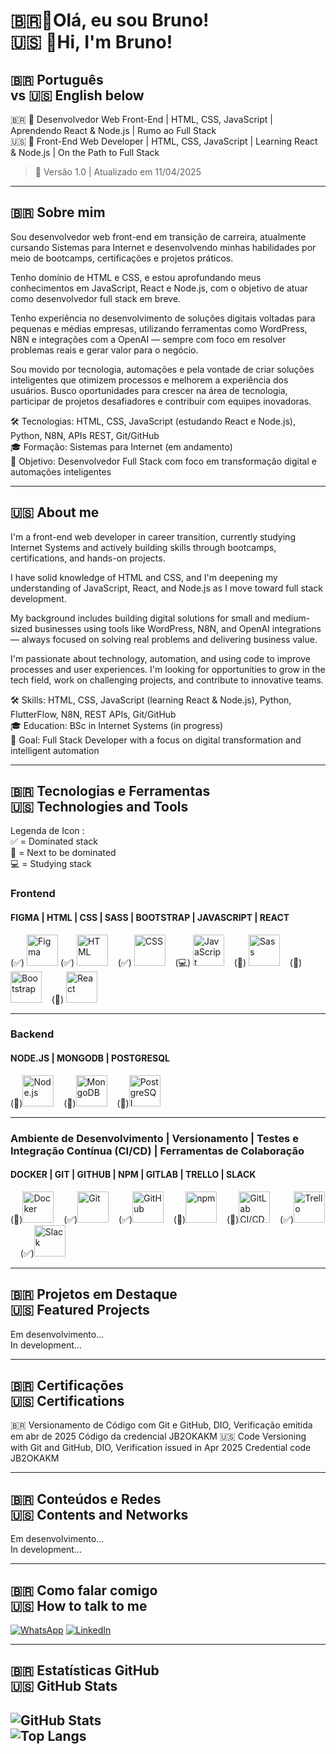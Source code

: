 # 🇧🇷👋Olá, eu sou Bruno! <br> 🇺🇸 👋Hi, I'm Bruno!
## 🇧🇷 Português <br> vs 🇺🇸 English below
   
🇧🇷 🎯 Desenvolvedor Web Front-End | HTML, CSS, JavaScript | Aprendendo React & Node.js | Rumo ao Full Stack
<br>
🇺🇸 🎯 Front-End Web Developer | HTML, CSS, JavaScript | Learning React & Node.js | On the Path to Full Stack
> 📄 Versão 1.0 | Atualizado em 11/04/2025

---

## 🇧🇷 Sobre mim

Sou desenvolvedor web front-end em transição de carreira, atualmente cursando Sistemas para Internet e desenvolvendo minhas habilidades por meio de bootcamps, certificações e projetos práticos.

Tenho domínio de HTML e CSS, e estou aprofundando meus conhecimentos em JavaScript, React e Node.js, com o objetivo de atuar como desenvolvedor full stack em breve.

Tenho experiência no desenvolvimento de soluções digitais voltadas para pequenas e médias empresas, utilizando ferramentas como WordPress, N8N e integrações com a OpenAI — sempre com foco em resolver problemas reais e gerar valor para o negócio.

Sou movido por tecnologia, automações e pela vontade de criar soluções inteligentes que otimizem processos e melhorem a experiência dos usuários. Busco oportunidades para crescer na área de tecnologia, participar de projetos desafiadores e contribuir com equipes inovadoras.

🛠️ Tecnologias: HTML, CSS, JavaScript (estudando React e Node.js), Python, N8N, APIs REST, Git/GitHub  
🎓 Formação: Sistemas para Internet (em andamento)  
🎯 Objetivo: Desenvolvedor Full Stack com foco em transformação digital e automações inteligentes


---

## 🇺🇸 About me

I'm a front-end web developer in career transition, currently studying Internet Systems and actively building skills through bootcamps, certifications, and hands-on projects.

I have solid knowledge of HTML and CSS, and I'm deepening my understanding of JavaScript, React, and Node.js as I move toward full stack development.

My background includes building digital solutions for small and medium-sized businesses using tools like WordPress, N8N, and OpenAI integrations — always focused on solving real problems and delivering business value.

I'm passionate about technology, automation, and using code to improve processes and user experiences. I'm looking for opportunities to grow in the tech field, work on challenging projects, and contribute to innovative teams.

🛠️ Skills: HTML, CSS, JavaScript (learning React & Node.js), Python, FlutterFlow, N8N, REST APIs, Git/GitHub  
🎓 Education: BSc in Internet Systems (in progress)  
🎯 Goal: Full Stack Developer with a focus on digital transformation and intelligent automation

---

## 🇧🇷 Tecnologias e Ferramentas <br> 🇺🇸 Technologies and Tools

Legenda de Icon : <br>
✅ = Dominated stack 
<br>
📌 = Next to be dominated
<br>
💻 = Studying stack

### Frontend

#### FIGMA | HTML | CSS | SASS | BOOTSTRAP | JAVASCRIPT | REACT

<p align="left">
  (✅) <img src="https://cdn.jsdelivr.net/gh/devicons/devicon/icons/figma/figma-original.svg" alt="Figma" width="50" height="50">
  (✅) <img src="https://cdn.jsdelivr.net/gh/devicons/devicon/icons/html5/html5-original.svg" alt="HTML" width="50" height="50">&nbsp;&nbsp;&nbsp;
  (✅) <img src="https://cdn.jsdelivr.net/gh/devicons/devicon/icons/css3/css3-original.svg" alt="CSS" width="50" height="50">&nbsp;&nbsp;&nbsp;
  (💻) <img src="https://cdn.jsdelivr.net/gh/devicons/devicon/icons/javascript/javascript-original.svg" alt="JavaScript" width="50" height="50">&nbsp;&nbsp;&nbsp;
  (📌) <img src="https://cdn.jsdelivr.net/gh/devicons/devicon/icons/sass/sass-original.svg" alt="Sass" width="50" height="50">&nbsp;&nbsp;&nbsp;
  (📌) <img src="https://cdn.jsdelivr.net/gh/devicons/devicon/icons/bootstrap/bootstrap-plain.svg" alt="Bootstrap" width="50" height="50" ="">&nbsp;&nbsp;&nbsp;
  (📌) <img src="https://cdn.jsdelivr.net/gh/devicons/devicon/icons/react/react-original.svg" alt="React" width="50" height="50">
</p>

---

### Backend 

#### NODE.JS | MONGODB | POSTGRESQL

<p align="left">
  (📌)<img src="https://cdn.jsdelivr.net/gh/devicons/devicon/icons/nodejs/nodejs-original.svg" alt="Node.js" width="50" height="50">&nbsp;&nbsp;&nbsp;
  (📌)<img src="https://cdn.jsdelivr.net/gh/devicons/devicon/icons/mongodb/mongodb-original.svg" alt="MongoDB" width="50" height="50">&nbsp;&nbsp;&nbsp;
  (📌)<img src="https://cdn.jsdelivr.net/gh/devicons/devicon/icons/postgresql/postgresql-original.svg" alt="PostgreSQL" width="50" height="50">
</p>

---

### Ambiente de Desenvolvimento | Versionamento | Testes e Integração Contínua (CI/CD) | Ferramentas de Colaboração

#### DOCKER | GIT | GITHUB | NPM | GITLAB | TRELLO | SLACK

<p align="left">
  (📌)<img src="https://cdn.jsdelivr.net/gh/devicons/devicon/icons/docker/docker-original.svg" alt="Docker" width="50" height="50">&nbsp;&nbsp;&nbsp;
  (✅)<img src="https://cdn.jsdelivr.net/gh/devicons/devicon/icons/git/git-original.svg" alt="Git" width="50" height="50">&nbsp;&nbsp;&nbsp;
  (✅)<img src="https://cdn.jsdelivr.net/gh/devicons/devicon/icons/github/github-original.svg" alt="GitHub" width="50" height="50">&nbsp;&nbsp;&nbsp;
  (📌)<img src="https://cdn.jsdelivr.net/gh/devicons/devicon/icons/npm/npm-original-wordmark.svg" alt="npm" width="50" height="50">&nbsp;&nbsp;&nbsp;
  (📌)<img src="https://cdn.jsdelivr.net/gh/devicons/devicon/icons/gitlab/gitlab-original.svg" alt="GitLab CI/CD" width="50" height="50">&nbsp;&nbsp;&nbsp;
  (✅)<img src="https://cdn.jsdelivr.net/gh/devicons/devicon/icons/trello/trello-plain.svg" alt="Trello" width="50" height="50">&nbsp;&nbsp;&nbsp;
  (✅)<img src="https://cdn.jsdelivr.net/gh/devicons/devicon/icons/slack/slack-original.svg" alt="Slack" width="50" height="50">
</p>

---

## 🇧🇷 Projetos em Destaque <br> 🇺🇸 Featured Projects

Em desenvolvimento...<br>
In development...

---

## 🇧🇷 Certificações <br> 🇺🇸 Certifications

🇧🇷 Versionamento de Código com Git e GitHub, DIO, Verificação emitida em abr de 2025 Código da credencial JB2OKAKM
🇺🇸 Code Versioning with Git and GitHub, DIO, Verification issued in Apr 2025 Credential code JB2OKAKM

---

## 🇧🇷 Conteúdos e Redes <br> 🇺🇸 Contents and Networks

Em desenvolvimento...<br>
In development...

---

## 🇧🇷 Como falar comigo <br> 🇺🇸 How to talk to me

[![WhatsApp](https://img.shields.io/badge/WhatsApp-25D366?style=for-the-badge&logo=whatsapp&logoColor=white)](https://wa.me/55+21+985100618)
[![LinkedIn](https://img.shields.io/badge/LinkedIn-0077B5?style=for-the-badge&logo=linkedin&logoColor=white)](https://www.linkedin.com/in/brunocorreabarcellos/)

---

## 🇧🇷 Estatísticas GitHub <br> 🇺🇸 GitHub Stats

![GitHub Stats](https://github-readme-stats.vercel.app/api?username=brunobarce11os&theme=transparent&bg_color=000&border_color=30A3DC&show_icons=true&icon_color=30A3DC&title_color=E94D5F&text_color=FFF) <br>
![Top Langs](https://github-readme-stats-git-masterrstaa-rickstaa.vercel.app/api/top-langs/?username=brunobarce11os&layout=compact&bg_color=000&border_color=30A3DC&title_color=E94D5F&text_color=FFF)
---

<!--
**brunobarce11os/brunobarce11os** is a ✨ _special_ ✨ repository because its `README.md` (this file) appears on your GitHub profile.

Here are some ideas to get you started:

- 🔭 I’m currently working on ...
- 🌱 I’m currently learning ...
- 👯 I’m looking to collaborate on ...
- 🤔 I’m looking for help with ...
- 💬 Ask me about ...
- 📫 How to reach me: ...
- 😄 Pronouns: ...
- ⚡ Fun fact: ...
-->
